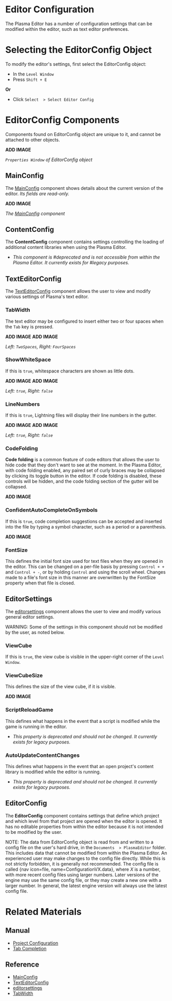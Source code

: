 # Editor Configuration

The Plasma Editor has a number of configuration settings that can be modified within the editor, such as text editor preferences.

#  Selecting the EditorConfig Object

To modify the editor's settings, first select the EditorConfig object:

- In the `Level Window`
- Press `Shift + E`

**Or**

- Click `Select  > Select Editor Config`

#  EditorConfig Components

Components found on EditorConfig object are unique to it, and cannot be attached to other objects.



**ADD IMAGE**

*`Properties Window` of EditorConfig object*


##  MainConfig

The [ MainConfig](https://plasmaengine.github.io/PlasmaDocs/Plasma1/C++/code_reference/class_reference/mainconfig.markdown) component shows details about the current version of the editor. *Its fields are read-only.*



**ADD IMAGE**


*The [ MainConfig](https://plasmaengine.github.io/PlasmaDocs/Plasma1/C++/code_reference/class_reference/mainconfig.markdown) component*


##  ContentConfig

The **ContentConfig** component contains settings controlling the loading of additional content libraries when using the Plasma Editor.

- *This component is #deprecated and is not accessible from within the Plasma Editor. It currently exists for #legacy purposes.*

##  TextEditorConfig

The [ TextEditorConfig](https://plasmaengine.github.io/PlasmaDocs/Plasma1/C++/code_reference/class_reference/texteditorconfig.markdown) component allows the user to view and modify various settings of Plasma's text editor.

###  TabWidth
The text editor may be configured to insert either two or four spaces when the `Tab` key is pressed.


**ADD IMAGE** **ADD IMAGE**

*Left: `TwoSpaces`, Right: `FourSpaces`*
 

###  ShowWhiteSpace
If this is `true`, whitespace characters are shown as little dots.


**ADD IMAGE** **ADD IMAGE**


*Left: `true`, Right: `false`*


###  LineNumbers
If this is `true`, Lightning files will display their line numbers in the gutter.


**ADD IMAGE** **ADD IMAGE**


*Left: `true`, Right: `false`*


###  CodeFolding
**Code folding** is a common feature of code editors that allows the user to hide code that they don't want to see at the moment. In the Plasma Editor, with code folding enabled, any paired set of curly braces may be collapsed by clicking its toggle button in the editor. If code folding is disabled, these controls will be hidden, and the code folding section of the gutter will be collapsed.


**ADD IMAGE**


###  ConfidentAutoCompleteOnSymbols
If this is `true`, code completion suggestions can be accepted and inserted into the file by typing a symbol character, such as a period or a parenthesis.


**ADD IMAGE**


###  FontSize
This defines the initial font size used for text files when they are opened in the editor. This can be changed on a per-file basis by pressing `Control + +` and `Control + -`, or by holding `Control` and using the scroll wheel. Changes made to a file's font size in this manner are overwritten by the FontSize  property when that file is closed.

##  EditorSettings

The [editorsettings](https://plasmaengine.github.io/PlasmaDocs/Plasma1/C++/code_reference/class_reference/editorsettings.markdown) component allows the user to view and modify various general editor settings.

WARNING: Some of the settings in this component should not be modified by the user, as noted below.

###  ViewCube
If this is `true`, the view cube is visible in the upper-right corner of the `Level Window`.

###  ViewCubeSize
This defines the size of the view cube, if it is visible.


**ADD IMAGE**

###  ScriptReloadGame
This defines what happens in the event that a script is modified while the game is running in the editor.
- *This property is deprecated and should not be changed. It currently exists for legacy purposes.*

###  AutoUpdateContentChanges
This defines what happens in the event that an open project's content library is modified while the editor is running.
- *This property is deprecated and should not be changed. It currently exists for legacy purposes.*

##  EditorConfig

The **EditorConfig** component contains settings that define which project and which level from that project are opened when the editor is opened. It has no editable properties from within the editor because it is not intended to be modified by the user.

NOTE: The data from EditorConfig object is read from and written to a config file on the user's hard drive, in the `Documents  > PlasmaEditor` folder. This includes data that cannot be modified from within the Plasma Editor. An experienced user may make changes to the config file directly. While this is not strictly forbidden, it is generally not recommended. The config file is called {nav icon=file, name=ConfigurationVX.data}, where *X* is a number, with more recent config files using larger numbers. Later versions of the engine may use the same config file, or they may create a new one with a larger number. In general, the latest engine version will always use the latest config file.

#  Related Materials

##  Manual
- [Project Configuration](https://plasmaengine.github.io/PlasmaDocs/Plasma1/Editor/editor/project_configuration.markdown)
- [ Tab Completion](https://plasmaengine.github.io/PlasmaDocs/Plasma1/Editor/editor/texteditor/tab_completion.markdown)

##  Reference
- [ MainConfig](https://plasmaengine.github.io/PlasmaDocs/Plasma1/C++/code_reference/class_reference/mainconfig.markdown)
- [ TextEditorConfig](https://plasmaengine.github.io/PlasmaDocs/Plasma1/C++/code_reference/class_reference/texteditorconfig.markdown)
- [editorsettings](https://plasmaengine.github.io/PlasmaDocs/Plasma1/C++/code_reference/class_reference/editorsettings.markdown)
- [ TabWidth](https://plasmaengine.github.io/PlasmaDocs/Plasma1/C++/code_reference/enum_reference.markdown#tabwidth) 

 